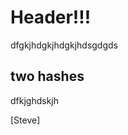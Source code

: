 <!-- TITLE: Steve's Wiki -->
<!-- SUBTITLE: A quick summary of Home -->

# Header!!!
dfgkjhdgkjhdgkjhdsgdgds

## two hashes
dfkjghdskjh

[Steve]